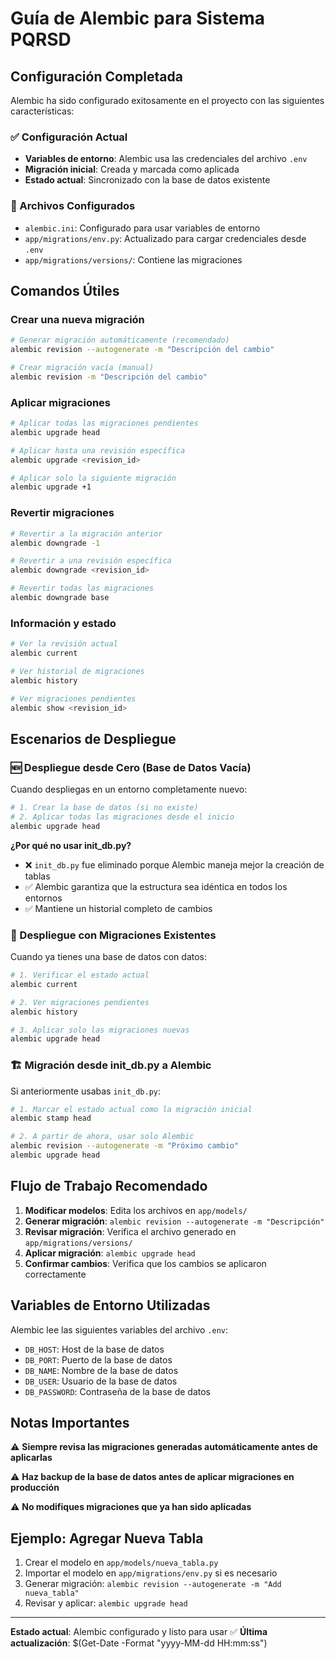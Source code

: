 # Guía de Alembic para Sistema PQRSD

## Configuración Completada

Alembic ha sido configurado exitosamente en el proyecto con las siguientes características:

### ✅ Configuración Actual
- **Variables de entorno**: Alembic usa las credenciales del archivo `.env`
- **Migración inicial**: Creada y marcada como aplicada
- **Estado actual**: Sincronizado con la base de datos existente

### 🔧 Archivos Configurados
- `alembic.ini`: Configurado para usar variables de entorno
- `app/migrations/env.py`: Actualizado para cargar credenciales desde `.env`
- `app/migrations/versions/`: Contiene las migraciones

## Comandos Útiles

### Crear una nueva migración
```bash
# Generar migración automáticamente (recomendado)
alembic revision --autogenerate -m "Descripción del cambio"

# Crear migración vacía (manual)
alembic revision -m "Descripción del cambio"
```

### Aplicar migraciones
```bash
# Aplicar todas las migraciones pendientes
alembic upgrade head

# Aplicar hasta una revisión específica
alembic upgrade <revision_id>

# Aplicar solo la siguiente migración
alembic upgrade +1
```

### Revertir migraciones
```bash
# Revertir a la migración anterior
alembic downgrade -1

# Revertir a una revisión específica
alembic downgrade <revision_id>

# Revertir todas las migraciones
alembic downgrade base
```

### Información y estado
```bash
# Ver la revisión actual
alembic current

# Ver historial de migraciones
alembic history

# Ver migraciones pendientes
alembic show <revision_id>
```

## Escenarios de Despliegue

### 🆕 Despliegue desde Cero (Base de Datos Vacía)

Cuando despliegas en un entorno completamente nuevo:

```bash
# 1. Crear la base de datos (si no existe)
# 2. Aplicar todas las migraciones desde el inicio
alembic upgrade head
```

**¿Por qué no usar init_db.py?**
- ❌ `init_db.py` fue eliminado porque Alembic maneja mejor la creación de tablas
- ✅ Alembic garantiza que la estructura sea idéntica en todos los entornos
- ✅ Mantiene un historial completo de cambios

### 🔄 Despliegue con Migraciones Existentes

Cuando ya tienes una base de datos con datos:

```bash
# 1. Verificar el estado actual
alembic current

# 2. Ver migraciones pendientes
alembic history

# 3. Aplicar solo las migraciones nuevas
alembic upgrade head
```

### 🏗️ Migración desde init_db.py a Alembic

Si anteriormente usabas `init_db.py`:

```bash
# 1. Marcar el estado actual como la migración inicial
alembic stamp head

# 2. A partir de ahora, usar solo Alembic
alembic revision --autogenerate -m "Próximo cambio"
alembic upgrade head
```

## Flujo de Trabajo Recomendado

1. **Modificar modelos**: Edita los archivos en `app/models/`
2. **Generar migración**: `alembic revision --autogenerate -m "Descripción"`
3. **Revisar migración**: Verifica el archivo generado en `app/migrations/versions/`
4. **Aplicar migración**: `alembic upgrade head`
5. **Confirmar cambios**: Verifica que los cambios se aplicaron correctamente

## Variables de Entorno Utilizadas

Alembic lee las siguientes variables del archivo `.env`:
- `DB_HOST`: Host de la base de datos
- `DB_PORT`: Puerto de la base de datos
- `DB_NAME`: Nombre de la base de datos
- `DB_USER`: Usuario de la base de datos
- `DB_PASSWORD`: Contraseña de la base de datos

## Notas Importantes

⚠️ **Siempre revisa las migraciones generadas automáticamente antes de aplicarlas**

⚠️ **Haz backup de la base de datos antes de aplicar migraciones en producción**

⚠️ **No modifiques migraciones que ya han sido aplicadas**

## Ejemplo: Agregar Nueva Tabla

1. Crear el modelo en `app/models/nueva_tabla.py`
2. Importar el modelo en `app/migrations/env.py` si es necesario
3. Generar migración: `alembic revision --autogenerate -m "Add nueva_tabla"`
4. Revisar y aplicar: `alembic upgrade head`

---

**Estado actual**: Alembic configurado y listo para usar ✅
**Última actualización**: $(Get-Date -Format "yyyy-MM-dd HH:mm:ss")